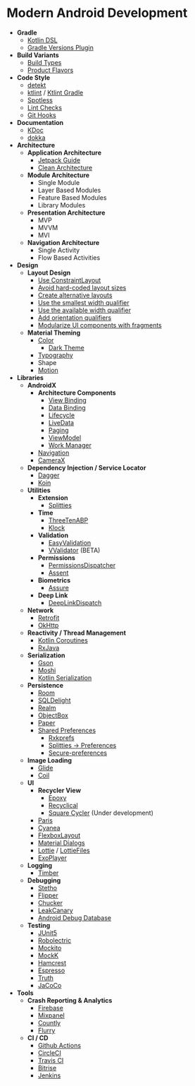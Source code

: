 # Modern Android Development

- **Gradle**
    - [Kotlin DSL](https://docs.gradle.org/current/userguide/kotlin_dsl.html)
    - [Gradle Versions Plugin](https://github.com/ben-manes/gradle-versions-plugin)
- **Build Variants**
    - [Build Types](https://developer.android.com/studio/build/build-variants#product-flavors)
    - [Product Flavors](https://developer.android.com/studio/build/build-variants#product-flavors)
- **Code Style**
    - [detekt](https://github.com/detekt/detekt)
    - [ktlint](https://github.com/pinterest/ktlint) / [Ktlint Gradle](https://github.com/JLLeitschuh/ktlint-gradle)
    - [Spotless](https://github.com/diffplug/spotless)
    - [Lint Checks](https://developer.android.com/studio/write/lint)
    - [Git Hooks](https://githooks.com/)
- **Documentation**
    - [KDoc](https://kotlinlang.org/docs/reference/kotlin-doc.html)
    - [dokka](https://github.com/Kotlin/dokka)
- **Architecture**
    - **Application Architecture**
        - [Jetpack Guide](https://developer.android.com/jetpack/docs/guide)
        - [Clean Architecture](https://blog.cleancoder.com/uncle-bob/2012/08/13/the-clean-architecture.html)
    - **Module Architecture**
        - Single Module
        - Layer Based Modules
        - Feature Based Modules
        - Library Modules
    - **Presentation Architecture**
        - MVP
        - MVVM
        - MVI
    - **Navigation Architecture**
        - Single Activity
        - Flow Based Activities
- **Design**
    - **Layout Design**
        - [Use ConstraintLayout](https://developer.android.com/training/multiscreen/screensizes#ConstraintLayout)
        - [Avoid hard-coded layout sizes](https://developer.android.com/training/multiscreen/screensizes#TaskUseWrapMatchPar)
        - [Create alternative layouts](https://developer.android.com/training/multiscreen/screensizes#alternative-layouts)
        - [Use the smallest width qualifier](https://developer.android.com/training/multiscreen/screensizes#TaskUseSWQuali)
        - [Use the available width qualifier](https://developer.android.com/training/multiscreen/screensizes#available-width)
        - [Add orientation qualifiers](https://developer.android.com/training/multiscreen/screensizes#TaskUseOriQuali)
        - [Modularize UI components with fragments](https://developer.android.com/training/multiscreen/screensizes#fragments)
    - **Material Theming**
        - [Color](https://material.io/design/color/)
            - [Dark Theme](https://material.io/design/color/dark-theme.html)
        - [Typography](https://material.io/design/typography/)
        - Shape
        - [Motion](https://material.io/design/motion/)
- **Libraries**
    - **AndroidX**
        - **Architecture Components**
            - [View Binding](https://developer.android.com/topic/libraries/view-binding)
            - [Data Binding](https://developer.android.com/topic/libraries/data-binding)
            - [Lifecycle](https://developer.android.com/topic/libraries/architecture/lifecycle)
            - [LiveData](https://developer.android.com/topic/libraries/architecture/livedata)
            - [Paging](https://developer.android.com/topic/libraries/architecture/paging)
            - [ViewModel](https://developer.android.com/topic/libraries/architecture/viewmodel)
            - [Work Manager](https://developer.android.com/topic/libraries/architecture/workmanager)
        - [Navigation](https://developer.android.com/guide/navigation)
        - [CameraX](https://developer.android.com/training/camerax)
    - **Dependency Injection / Service Locator**
        - [Dagger](https://github.com/google/dagger)
        - [Koin](https://github.com/InsertKoinIO/koin)
    - **Utilities**
        - **Extension**
            - [Splitties](https://github.com/LouisCAD/Splitties)
        - **Time**
            - [ThreeTenABP](https://github.com/JakeWharton/ThreeTenABP)
            - [Klock](https://github.com/korlibs/klock)
        - **Validation**
            - [EasyValidation](https://github.com/wajahatkarim3/EasyValidation)
            - [VValidator](https://github.com/afollestad/vvalidator) (BETA)
        - **Permissions**
            - [PermissionsDispatcher](https://github.com/permissions-dispatcher/PermissionsDispatcher)
            - [Assent](https://github.com/afollestad/assent)
        - **Biometrics**
            - [Assure](https://github.com/afollestad/assure)
        - **Deep Link**
            - [DeepLinkDispatch](https://github.com/airbnb/DeepLinkDispatch)
    - **Network**
        - [Retrofit](https://github.com/square/retrofit)
        - [OkHttp](https://github.com/square/okhttp)
    - **Reactivity / Thread Management**
        - [Kotlin Coroutines](https://github.com/Kotlin/kotlinx.coroutines)
        - [RxJava](https://github.com/ReactiveX/RxJava)
    - **Serialization**
        - [Gson](https://github.com/google/gson)
        - [Moshi](https://github.com/square/moshi)
        - [Kotlin Serialization](https://github.com/Kotlin/kotlinx.serialization)
    - **Persistence**
        - [Room](https://developer.android.com/topic/libraries/architecture/room)
        - [SQLDelight](https://github.com/cashapp/sqldelight)
        - [Realm](https://github.com/realm/realm-java)
        - [ObjectBox](https://objectbox.io/)
        - [Paper](https://github.com/pilgr/Paper)
        - [Shared Preferences](https://developer.android.com/training/data-storage/shared-preferences)
            - [Rxkprefs](https://github.com/afollestad/rxkprefs)
            - [Splitties → Preferences](https://github.com/LouisCAD/Splitties/tree/master/modules/preferences)
            - [Secure-preferences](https://github.com/scottyab/secure-preferences)
    - **Image Loading**
        - [Glide](https://github.com/bumptech/glide)
        - [Coil](https://github.com/coil-kt/coil)
    - **UI**
        - **Recycler View**
            - [Epoxy](https://github.com/airbnb/epoxy)
            - [Recyclical](https://github.com/afollestad/recyclical)
            - [Square Cycler](https://github.com/square/cycler) (Under development)
        - [Paris](https://github.com/airbnb/paris)
        - [Cyanea](https://github.com/jaredrummler/Cyanea)
        - [FlexboxLayout](https://github.com/google/flexbox-layout)
        - [Material Dialogs](https://github.com/afollestad/material-dialogs)
        - [Lottie](https://github.com/airbnb/lottie-android) / [LottieFiles](https://lottiefiles.com/)
        - [ExoPlayer](https://github.com/google/ExoPlayer)
    - **Logging**
        - [Timber](https://github.com/JakeWharton/timber)
    - **Debugging**
        - [Stetho](https://github.com/facebook/stetho)
        - [Flipper](https://github.com/facebook/flipper)
        - [Chucker](https://github.com/ChuckerTeam/chucker)
        - [LeakCanary](https://github.com/square/leakcanary)
        - [Android Debug Database](https://github.com/amitshekhariitbhu/Android-Debug-Database)
    - **Testing**
        - [JUnit5](https://github.com/junit-team/junit5)
        - [Robolectric](https://github.com/robolectric/robolectric)
        - [Mockito](https://github.com/mockito/mockito)
        - [MockK](https://github.com/mockk/mockk)
        - [Hamcrest](https://github.com/hamcrest/JavaHamcrest)
        - [Espresso](https://developer.android.com/training/testing/espresso)
        - [Truth](https://github.com/google/truth)
        - [JaCoCo](https://github.com/jacoco/jacoco)
- **Tools**
    - **Crash Reporting & Analytics**
        - [Firebase](https://firebase.google.com/)
        - [Mixpanel](https://mixpanel.com/)
        - [Countly](https://count.ly/)
        - [Flurry](https://www.flurry.com/)
    - **CI / CD**
        - [Github Actions](https://github.com/features/actions)
        - [CircleCI](https://circleci.com/)
        - [Travis CI](https://travis-ci.org/)
        - [Bitrise](https://www.bitrise.io/)
        - [Jenkins](https://www.jenkins.io/)
